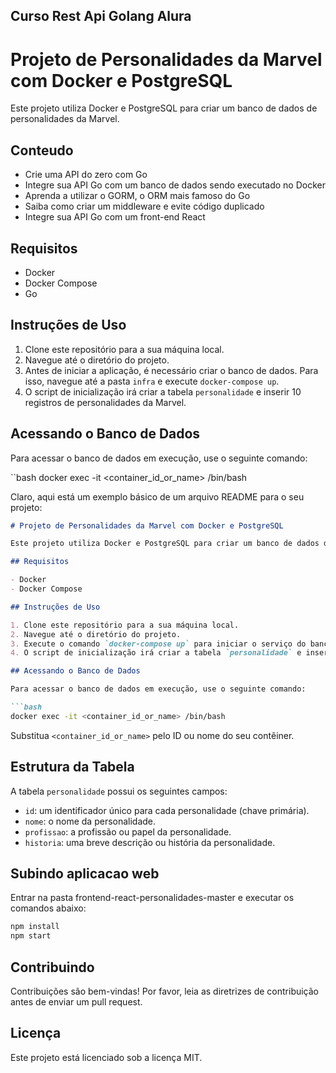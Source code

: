 ## Curso Rest Api Golang Alura

# Projeto de Personalidades da Marvel com Docker e PostgreSQL

Este projeto utiliza Docker e PostgreSQL para criar um banco de dados de personalidades da Marvel.

## Conteudo 

- Crie uma API do zero com Go
- Integre sua API Go com um banco de dados sendo executado no Docker
- Aprenda a utilizar o GORM, o ORM mais famoso do Go
- Saiba como criar um middleware e evite código duplicado
- Integre sua API Go com um front-end React

## Requisitos

- Docker
- Docker Compose
- Go

## Instruções de Uso

1. Clone este repositório para a sua máquina local.
2. Navegue até o diretório do projeto.
3. Antes de iniciar a aplicação, é necessário criar o banco de dados. Para isso, navegue até a pasta `infra` e execute `docker-compose up`.
4. O script de inicialização irá criar a tabela `personalidade` e inserir 10 registros de personalidades da Marvel.

## Acessando o Banco de Dados

Para acessar o banco de dados em execução, use o seguinte comando:

``bash 
docker exec -it <container_id_or_name> /bin/bash

Claro, aqui está um exemplo básico de um arquivo README para o seu projeto:

```markdown
# Projeto de Personalidades da Marvel com Docker e PostgreSQL

Este projeto utiliza Docker e PostgreSQL para criar um banco de dados de personalidades da Marvel.

## Requisitos

- Docker
- Docker Compose

## Instruções de Uso

1. Clone este repositório para a sua máquina local.
2. Navegue até o diretório do projeto.
3. Execute o comando `docker-compose up` para iniciar o serviço do banco de dados.
4. O script de inicialização irá criar a tabela `personalidade` e inserir 10 registros de personalidades da Marvel.

## Acessando o Banco de Dados

Para acessar o banco de dados em execução, use o seguinte comando:

```bash
docker exec -it <container_id_or_name> /bin/bash
```

Substitua `<container_id_or_name>` pelo ID ou nome do seu contêiner.

## Estrutura da Tabela

A tabela `personalidade` possui os seguintes campos:

- `id`: um identificador único para cada personalidade (chave primária).
- `nome`: o nome da personalidade.
- `profissao`: a profissão ou papel da personalidade.
- `historia`: uma breve descrição ou história da personalidade.

## Subindo aplicacao web
Entrar na pasta frontend-react-personalidades-master e executar os comandos abaixo:
```bash
npm install
npm start
```

## Contribuindo

Contribuições são bem-vindas! Por favor, leia as diretrizes de contribuição antes de enviar um pull request.

## Licença

Este projeto está licenciado sob a licença MIT.